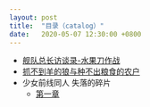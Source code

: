 ```yaml
---
layout: post
title:  "目录（catalog）"
date:   2020-05-07 12:30:00 +0800
---
```

- [舰队总长访谈录-水果刀作战][fruitknife]
- [抓不到羊的狼与种不出粮食的农户][microstory1]
- 少女前线同人 失落的碎片
  + [第一章][lostchips]

[lostchips]:http://cauchygu.cn/posts/lostchips(1)/
[microstory1]:http://cauchygu.cn/posts/%E6%8A%93%E4%B8%8D%E5%88%B0%E7%BE%8A%E7%9A%84%E7%8B%BC%E4%B8%8E%E7%A7%8D%E4%B8%8D%E5%87%BA%E7%B2%AE%E9%A3%9F%E7%9A%84%E5%86%9C%E6%88%B7/
[fruitknife]:http://cauchygu.cn/posts/%E8%88%B0%E9%98%9F%E6%80%BB%E9%95%BF%E8%AE%BF%E8%B0%88%E5%BD%95-%E6%B0%B4%E6%9E%9C%E5%88%80%E4%BD%9C%E6%88%98/
